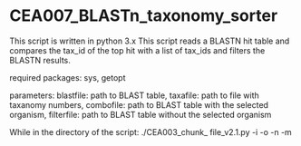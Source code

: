 # CEA007_BLASTn_taxonomy_sorter

This script is written in python 3.x
This script reads a BLASTN hit table and compares the tax_id of the top hit with 
a list of tax_ids and filters the BLASTN results.

required packages: sys, getopt

parameters:
blastfile: path to BLAST table, taxafile: path to file with taxanomy numbers,
combofile: path to BLAST table with the selected organism, filterfile: path to BLAST table without the selected organism

While in the directory of the script:
./CEA003_chunk_ file_v2.1.py -i <blastfile> -o <taxafile> -n <combofile> -m <filterfile>
